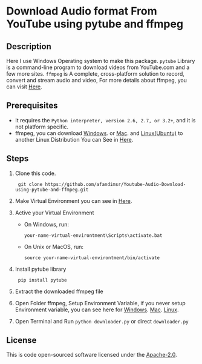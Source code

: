 # Download Audio format From YouTube using pytube and ffmpeg
## Description
Here I use Windows Operating system to make this package.
`pytube` Library is a command-line program to download videos from YouTube.com and a few more sites.
`ffmpeg` is A complete, cross-platform solution to record, convert and stream audio and video, For more details about ffmpeg, you can visit [Here](https://www.ffmpeg.org/about.html).
## Prerequisites
-  It requires the `Python interpreter, version 2.6, 2.7, or 3.2+`, and it is not platform specific.
-  ffmpeg, you can download [Windows](https://www.gyan.dev/ffmpeg/builds/ffmpeg-release-full.7z). or [Mac](https://evermeet.cx/ffmpeg/ffmpeg-102846-g6df4bcf1d0.zip). and [Linux(Ubuntu)](https://launchpad.net/ubuntu/+source/ffmpeg/) to another Linux Distribution You can See in [Here](https://www.ffmpeg.org/download.html).
## Steps
1. Clone this code.

        git clone https://github.com/afandimsr/Youtube-Audio-Download-using-pytube-and-ffmpeg.git

2. Make Virtual Environment you can see in  [Here](https://docs.python.org/3/tutorial/venv.html).
3. Active your Virtual Environment 
    - On Windows, run:

        `your-name-virtual-environtment\Scripts\activate.bat`

    - On Unix or MacOS, run:

        `source your-name-virtual-environtment/bin/activate`

4. Install pytube library 

        pip install pytube

5. Extract the downloaded ffmpeg file
6. Open Folder ffmpeg, Setup Environment Variable, if you never setup Environment variable, you can see here for [Windows](https://www.thewindowsclub.com/how-to-install-ffmpeg-on-windows-10). [Mac](https://medium.com/@himanshuagarwal1395/setting-up-environment-variables-in-macos-sierra-f5978369b255). [Linux](https://www.serverlab.ca/tutorials/linux/administration-linux/how-to-set-environment-variables-in-linux/).
7. Open Terminal and Run `python downloader.py` or direct `downloader.py`

## License
This is code open-sourced software licensed under the [Apache-2.0](https://opensource.org/licenses/Apache-2.0).